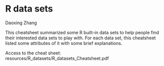 # R data sets

Daoxing Zhang

This cheatsheet summarized some R built-in data sets to help people find their interested data sets to play with. For each data set, this cheatsheet listed some attributes of it with some brief explanations.

Access to the cheat sheet:
resources/R_datasets/R_datasets_Cheatsheet.pdf
